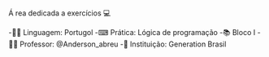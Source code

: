 Á rea dedicada a exercícios 💻

-👨‍💻 Linguagem: Portugol
-⌨ Prática: Lógica de programação
-📚 Bloco I
-👨‍🏫 Professor: @Anderson_abreu
-🏢 Instituição: Generation Brasil